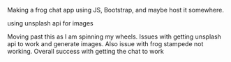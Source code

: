 Making a frog chat app using JS, Bootstrap, and maybe host it somewhere.


using unsplash api for images


Moving past this as I am spinning my wheels. 
Issues with getting unsplash api to work and generate images.
Also issue with frog stampede not working.
Overall success with getting the chat to work
```
